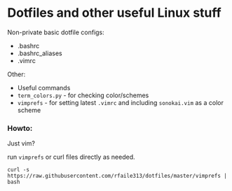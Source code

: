 # Dotfiles and other useful Linux stuff

Non-private basic dotfile configs: 

- .bashrc
- .bashrc_aliases
- .vimrc

Other:
- Useful commands
- `term_colors.py` - for checking color/schemes
- `vimprefs` - for setting latest `.vimrc` and including `sonokai.vim` as a color scheme

### Howto:

Just vim?

run `vimprefs` or curl files directly as needed.

```
curl -s https://raw.githubusercontent.com/rfaile313/dotfiles/master/vimprefs | bash
```
